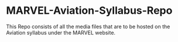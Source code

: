 # MARVEL-Aviation-Syllabus-Repo
This Repo consists of all the media files that are to be hosted on the Aviation syllabus under the MARVEL website.

